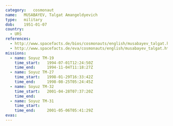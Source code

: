 ```yaml
---
category:	cosmonaut
name:	MUSABAYEV, Talgat Amangeldyevich 
type:	military
dob:	1951-01-07
country:
  - URS
references:
  - http://www.spacefacts.de/bios/cosmonauts/english/musabayev_talgat.htm
  - http://www.spacefacts.de/eva/cosmonauts/english/musabayev_talgat.htm
missions:
  - name: Soyuz TM-19
    time_start:   1994-07-01T12:24:50Z
    time_end:     1994-11-04T11:18:27Z
  - name: Soyuz TM-27
    time_start:   1998-01-29T16:33:42Z
    time_end:     1998-08-25T05:24:45Z
  - name: Soyuz TM-32
    time_start:   2001-04-28T07:37:20Z
    time_end:     
  - name: Soyuz TM-31
    time_start:   
    time_end:     2001-05-06T05:41:29Z
evas:
---
```

